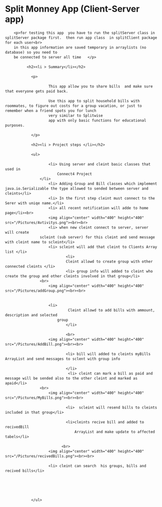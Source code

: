 <!DOCTYPE html>
<html>
<head>
</head>
<body>
        <h1> Split Monney App (Client-Server app) </h1>
        
        <p>for testing this app  you have to run the splitServer class in splitServer package first.  then run app class  in splitClient package for each user<br>
        in this app information are saved temporary in arraylists (no database) so you need to 
        be connected to server all time   </p>
      
              <h2><li > Summary</li></h2>

                <p>

                        This app allow you to share bills  and make sure that everyone gets paid back.

                        Use this app to split household bills with roommates, to figure out costs for a group vacation, or just to remember when a friend spots you for lunch
                        very similar to Splitwise
                        app with only basic functions for educational purposes.

                </p>

                <h2><li > Project steps </li></h2>

                <ul> 

                        <li> Using server and cleint basic classes that used in 
                            Connect4 Project
                    </li>
                        <li> Adding Group and Bill classes which implement java.io.Serializable the type allowed to sended between server and cleints</li>
                        <li> In the first step cleint must connect to the Serer with uniqe name.</li>
                        <li> all recent notification will adde to home page</li><br>
                        <img align="center" width="400" height="400" src="/Pictures/Avtivitys.png"><br><br>
                        <li> when new cleint connect to server, server will create 
                    scleint (sub server) for this cleint and send message with cleint name to scleint</li>
                        <li> scleint will add that cleint to Clients Array list </li>
                                <li>
                                Cleint allowd to create group with other connected cleints </li>
                                <li> group info will added to cleint who create the group and other cleints involved in that group</li>
                    <br>
                        <img align="center" width="400" height="400" src="/Pictures/addGroup.png"><br><br>
                               

                        <li> 
                                 Cleint allowd to add bills with ammount, description and selected 
                            group
                                </li>

                                <br>
                        <img align="center" width="400" height="400" src="/Pictures/AddBill.png"><br><br>

                                <li> bill will added to cleints myBills ArrayList and send messages to sclent with group info

                                </li>
                                 <li> cleint can mark a bill as paid and message will be sended also to the other cleint and marked as apaid</li>  
                    <br>
                        <img align="center" width="400" height="400" src="/Pictures/MyBills.png"><br><br>

                                <li>  scleint will resend bills to cleints included in that group</li>

                                <li>cleints recive bill and added to recivedBill
                                    ArrayList and make update to affected tabels</li>
                          
                              <br>
                        <img align="center" width="400" height="400" src="/Pictures/recivedBills.png"><br><br> 

                        <li> cleint can search  his groups, bills and recived bills</li>

                       
                        
                    

                </ul>



        

</body>

        

</html>

